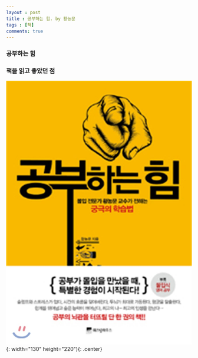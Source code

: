 ```yaml
---
layout : post
title : 공부하는 힘. by 황농문
tags : [책]
comments: true
---
```

### 공부하는 힘

### 책을 읽고 좋았던 점

![혼자가 혼자에게](../images/book-10.jpg){: width="130" height="220"){: .center}

